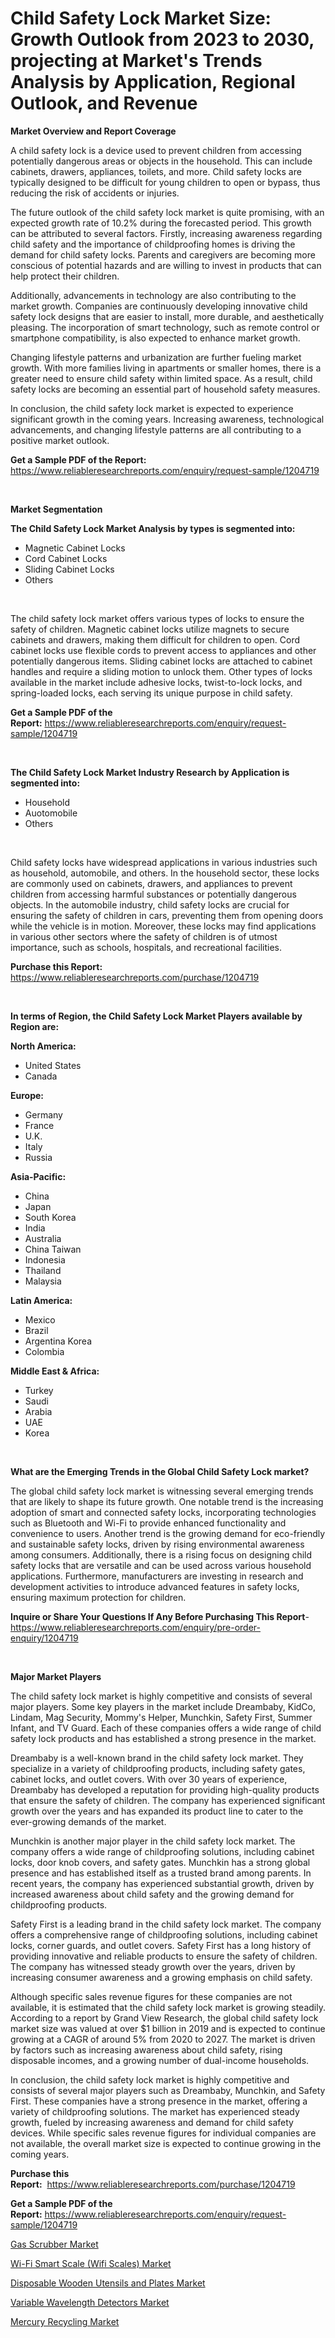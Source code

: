 <p><h1>Child Safety Lock Market Size: Growth Outlook from 2023 to 2030, projecting at Market's Trends Analysis by Application, Regional Outlook, and Revenue</h1></p><p><strong>Market Overview and Report Coverage</strong></p>
<p><p>A child safety lock is a device used to prevent children from accessing potentially dangerous areas or objects in the household. This can include cabinets, drawers, appliances, toilets, and more. Child safety locks are typically designed to be difficult for young children to open or bypass, thus reducing the risk of accidents or injuries.</p><p>The future outlook of the child safety lock market is quite promising, with an expected growth rate of 10.2% during the forecasted period. This growth can be attributed to several factors. Firstly, increasing awareness regarding child safety and the importance of childproofing homes is driving the demand for child safety locks. Parents and caregivers are becoming more conscious of potential hazards and are willing to invest in products that can help protect their children.</p><p>Additionally, advancements in technology are also contributing to the market growth. Companies are continuously developing innovative child safety lock designs that are easier to install, more durable, and aesthetically pleasing. The incorporation of smart technology, such as remote control or smartphone compatibility, is also expected to enhance market growth.</p><p>Changing lifestyle patterns and urbanization are further fueling market growth. With more families living in apartments or smaller homes, there is a greater need to ensure child safety within limited space. As a result, child safety locks are becoming an essential part of household safety measures.</p><p>In conclusion, the child safety lock market is expected to experience significant growth in the coming years. Increasing awareness, technological advancements, and changing lifestyle patterns are all contributing to a positive market outlook.</p></p>
<p><strong>Get a Sample PDF of the Report:</strong> <a href="https://www.reliableresearchreports.com/enquiry/request-sample/1204719">https://www.reliableresearchreports.com/enquiry/request-sample/1204719</a></p>
<p>&nbsp;</p>
<p><strong>Market Segmentation</strong></p>
<p><strong>The Child Safety Lock Market Analysis by types is segmented into:</strong></p>
<p><ul><li>Magnetic Cabinet Locks</li><li>Cord Cabinet Locks</li><li>Sliding Cabinet Locks</li><li>Others</li></ul></p>
<p>&nbsp;</p>
<p><p>The child safety lock market offers various types of locks to ensure the safety of children. Magnetic cabinet locks utilize magnets to secure cabinets and drawers, making them difficult for children to open. Cord cabinet locks use flexible cords to prevent access to appliances and other potentially dangerous items. Sliding cabinet locks are attached to cabinet handles and require a sliding motion to unlock them. Other types of locks available in the market include adhesive locks, twist-to-lock locks, and spring-loaded locks, each serving its unique purpose in child safety.</p></p>
<p><strong>Get a Sample PDF of the Report:</strong>&nbsp;<a href="https://www.reliableresearchreports.com/enquiry/request-sample/1204719">https://www.reliableresearchreports.com/enquiry/request-sample/1204719</a></p>
<p>&nbsp;</p>
<p><strong>The Child Safety Lock Market Industry Research by Application is segmented into:</strong></p>
<p><ul><li>Household</li><li>Auotomobile</li><li>Others</li></ul></p>
<p>&nbsp;</p>
<p><p>Child safety locks have widespread applications in various industries such as household, automobile, and others. In the household sector, these locks are commonly used on cabinets, drawers, and appliances to prevent children from accessing harmful substances or potentially dangerous objects. In the automobile industry, child safety locks are crucial for ensuring the safety of children in cars, preventing them from opening doors while the vehicle is in motion. Moreover, these locks may find applications in various other sectors where the safety of children is of utmost importance, such as schools, hospitals, and recreational facilities.</p></p>
<p><strong>Purchase this Report:</strong>&nbsp; <a href="https://www.reliableresearchreports.com/purchase/1204719">https://www.reliableresearchreports.com/purchase/1204719</a></p>
<p>&nbsp;</p>
<p><strong>In terms of Region, the Child Safety Lock Market Players available by Region are:</strong></p>
<p>
    <p> <strong> North America: </strong>
        <ul>
            <li>United States</li>
            <li>Canada</li>
        </ul>
        </p> 
    <p> <strong> Europe: </strong>
        <ul>
            <li>Germany</li>
            <li>France</li>
            <li>U.K.</li>
            <li>Italy</li>
            <li>Russia</li>
        </ul>
        </p> 
    <p> <strong> Asia-Pacific: </strong>
        <ul>
            <li>China</li>
            <li>Japan</li>
            <li>South Korea</li>
            <li>India</li>
            <li>Australia</li>
            <li>China Taiwan</li>
            <li>Indonesia</li>
            <li>Thailand</li>
            <li>Malaysia</li>
        </ul>
        </p> 
    <p> <strong> Latin America: </strong>
        <ul>
            <li>Mexico</li>
            <li>Brazil</li>
            <li>Argentina Korea</li>
            <li>Colombia</li>
        </ul>
        </p> 
    <p> <strong> Middle East & Africa: </strong>
        <ul>
            <li>Turkey</li>
            <li>Saudi</li>
            <li>Arabia</li>
            <li>UAE</li>
            <li>Korea</li>
        </ul>
    </p>
    </p>
<p>&nbsp;</p>
<p><strong>What are the Emerging Trends in the Global Child Safety Lock market?</strong></p>
<p><p>The global child safety lock market is witnessing several emerging trends that are likely to shape its future growth. One notable trend is the increasing adoption of smart and connected safety locks, incorporating technologies such as Bluetooth and Wi-Fi to provide enhanced functionality and convenience to users. Another trend is the growing demand for eco-friendly and sustainable safety locks, driven by rising environmental awareness among consumers. Additionally, there is a rising focus on designing child safety locks that are versatile and can be used across various household applications. Furthermore, manufacturers are investing in research and development activities to introduce advanced features in safety locks, ensuring maximum protection for children.</p></p>
<p><strong>Inquire or Share Your Questions If Any Before Purchasing This Report</strong>- <a href="https://www.reliableresearchreports.com/enquiry/pre-order-enquiry/1204719">https://www.reliableresearchreports.com/enquiry/pre-order-enquiry/1204719</a></p>
<p>&nbsp;</p>
<p><strong>Major Market Players</strong></p>
<p><p>The child safety lock market is highly competitive and consists of several major players. Some key players in the market include Dreambaby, KidCo, Lindam, Mag Security, Mommy's Helper, Munchkin, Safety First, Summer Infant, and TV Guard. Each of these companies offers a wide range of child safety lock products and has established a strong presence in the market.</p><p>Dreambaby is a well-known brand in the child safety lock market. They specialize in a variety of childproofing products, including safety gates, cabinet locks, and outlet covers. With over 30 years of experience, Dreambaby has developed a reputation for providing high-quality products that ensure the safety of children. The company has experienced significant growth over the years and has expanded its product line to cater to the ever-growing demands of the market.</p><p>Munchkin is another major player in the child safety lock market. The company offers a wide range of childproofing solutions, including cabinet locks, door knob covers, and safety gates. Munchkin has a strong global presence and has established itself as a trusted brand among parents. In recent years, the company has experienced substantial growth, driven by increased awareness about child safety and the growing demand for childproofing products.</p><p>Safety First is a leading brand in the child safety lock market. The company offers a comprehensive range of childproofing solutions, including cabinet locks, corner guards, and outlet covers. Safety First has a long history of providing innovative and reliable products to ensure the safety of children. The company has witnessed steady growth over the years, driven by increasing consumer awareness and a growing emphasis on child safety.</p><p>Although specific sales revenue figures for these companies are not available, it is estimated that the child safety lock market is growing steadily. According to a report by Grand View Research, the global child safety lock market size was valued at over $1 billion in 2019 and is expected to continue growing at a CAGR of around 5% from 2020 to 2027. The market is driven by factors such as increasing awareness about child safety, rising disposable incomes, and a growing number of dual-income households.</p><p>In conclusion, the child safety lock market is highly competitive and consists of several major players such as Dreambaby, Munchkin, and Safety First. These companies have a strong presence in the market, offering a variety of childproofing solutions. The market has experienced steady growth, fueled by increasing awareness and demand for child safety devices. While specific sales revenue figures for individual companies are not available, the overall market size is expected to continue growing in the coming years.</p></p>
<p><strong>Purchase this Report:</strong>&nbsp;&nbsp;<a href="https://www.reliableresearchreports.com/purchase/1204719">https://www.reliableresearchreports.com/purchase/1204719</a></p>
<p></p>
<p><strong>Get a Sample PDF of the Report:</strong>&nbsp;<a href="https://www.reliableresearchreports.com/enquiry/request-sample/1204719">https://www.reliableresearchreports.com/enquiry/request-sample/1204719</a></p>
<p><p><a href="https://www.linkedin.com/pulse/gas-scrubber-market-share-amp-new-trends-analysis-report/">Gas Scrubber Market</a></p><p><a href="https://medium.com/@sight.lens.slot/wi-fi-smart-scale-wifi-scales-market-share-evolution-and-market-growth-trends-2023-2030-7ef1d6a91075">Wi-Fi Smart Scale (Wifi Scales) Market</a></p><p><a href="https://www.linkedin.com/pulse/disposable-wooden-utensils-plates-market-insights-players/">Disposable Wooden Utensils and Plates Market</a></p><p><a href="https://medium.com/@favor.look.seal/variable-wavelength-detectors-market-the-key-to-successful-business-strategy-forecast-till-2030-176bb75fed5e">Variable Wavelength Detectors Market</a></p><p><a href="https://www.linkedin.com/pulse/mercury-recycling-market-share-amp-new-trends-analysis/">Mercury Recycling Market</a></p></p>